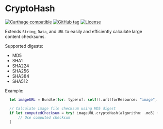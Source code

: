 # CryptoHash

[![Carthage compatible](https://img.shields.io/badge/Carthage-compatible-4BC51D.svg?style=flat)](https://github.com/Carthage/Carthage)
[![GitHub tag](https://img.shields.io/github/tag/rnine/CryptoHash.svg)](https://github.com/rnine/CryptoHash)
[![License](https://img.shields.io/github/license/mashape/apistatus.svg)](https://github.com/rnine/CryptoHash/blob/develop/LICENSE.md)

Extends `String`, `Data`, and `URL` to easily and efficiently calculate large content checksums.

Supported digests:

- MD5
- SHA1
- SHA224
- SHA256
- SHA384
- SHA512


Example:

```swift
  let imageURL = Bundle(for: type(of: self)).url(forResource: "image", withExtension: "jpg")!

  // Calculate image file checksum using MD5 digest
  if let computedChecksum = try! imageURL.cryptoHash(algorithm: .md5) {
      // Use computed checksum
  }
```
